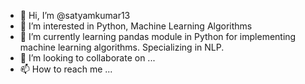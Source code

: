 - 👋 Hi, I’m @satyamkumar13
- 👀 I’m interested in Python, Machine Learning Algorithms
- 🌱 I’m currently learning pandas module in Python for implementing machine learning algorithms. Specializing in NLP.
- 💞️ I’m looking to collaborate on ...
- 📫 How to reach me ...

<!---
satyamkumar13/satyamkumar13 is a ✨ special ✨ repository because its `README.md` (this file) appears on your GitHub profile.
You can click the Preview link to take a look at your changes.
--->
